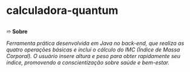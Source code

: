 # calculadora-quantum
##
➱ __Sobre__

_Ferramenta prática desenvolvida em Java no back-end, que realiza as quatro operações básicas e inclui o cálculo do IMC (Índice de Massa Corporal). O usuário insere altura e peso para obter rapidamente seu índice, promovendo a conscientização sobre saúde e bem-estar._
##



